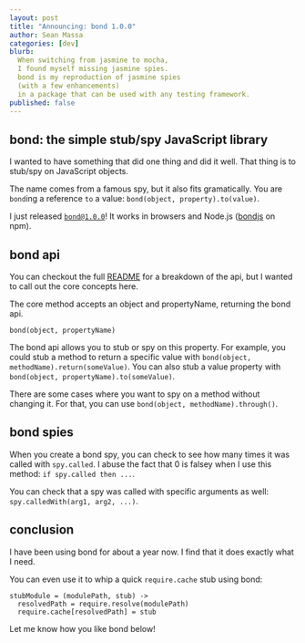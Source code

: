 ```yaml
---
layout: post
title: "Announcing: bond 1.0.0"
author: Sean Massa
categories: [dev]
blurb:
  When switching from jasmine to mocha,
  I found myself missing jasmine spies.
  bond is my reproduction of jasmine spies
  (with a few enhancements)
  in a package that can be used with any testing framework.
published: false
---
```


## bond: the simple stub/spy JavaScript library

I wanted to have something that did one thing and did it well.
That thing is to stub/spy on JavaScript objects.

The name comes from a famous spy,
but it also fits gramatically.
You are `bond`ing a reference `to` a value:
`bond(object, property).to(value)`.

I just released [`bond@1.0.0`](https://github.com/EndangeredMassa/bond)!
It works in browsers and Node.js
([bondjs](https://npmjs.org/package/bondjs) on npm).

## bond api

You can checkout the full
[README](https://github.com/EndangeredMassa/bond/blob/master/README.md)
for a breakdown of the api,
but I wanted to call out the core concepts here.

The core method accepts an object and propertyName,
returning the bond api.

`bond(object, propertyName)`

The bond api allows you to stub or spy on this property.
For example, you could stub a method to return a specific value with
`bond(object, methodName).return(someValue)`.
You can also stub a value property with 
`bond(object, propertyName).to(someValue)`.

There are some cases where you want to spy on a method without changing it.
For that, you can use `bond(object, methodName).through()`.

## bond spies

When you create a bond spy,
you can check to see how many times it was called with `spy.called`.
I abuse the fact that 0 is falsey when I use this method:
`if spy.called then ...`.

You can check that a spy was called with specific arguments as well:
`spy.calledWith(arg1, arg2, ...)`.

## conclusion

I have been using bond for about a year now.
I find that it does exactly what I need.

You can even use it to whip a quick `require.cache` stub using bond:

```
stubModule = (modulePath, stub) ->
  resolvedPath = require.resolve(modulePath)
  require.cache[resolvedPath] = stub
```

Let me know how you like bond below!
